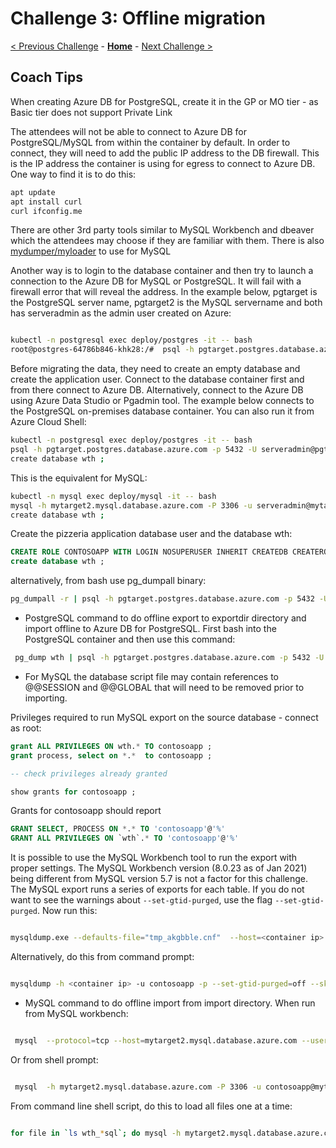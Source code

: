# Challenge 3: Offline migration

[< Previous Challenge](./02-size-analysis.md) - **[Home](./README.md)** - [Next Challenge >](./04-offline-cutover-validation.md)

## Coach Tips

When creating Azure DB for PostgreSQL, create it in the GP or MO tier - as Basic tier does not support Private Link

The attendees will not be able to connect to Azure DB for PostgreSQL/MySQL from within the container by default. In order to connect, they will need to add the public IP address to the DB firewall. This is the IP address the container is using for egress to connect to Azure DB. One way to find it is to do this:

```bash
apt update
apt install curl
curl ifconfig.me
```

There are other 3rd party tools similar to MySQL Workbench and dbeaver which the attendees may choose if they are familiar with them. There is also [mydumper/myloader](https://centminmod.com/mydumper.html) to use for MySQL

Another way is to login to the database container and then try to launch a connection to the Azure DB for MySQL or PostgreSQL. It will fail with a firewall error that will reveal the address. In the example below, pgtarget is the PostgreSQL server name, pgtarget2 is the MySQL servername and both has serveradmin as the admin user created on Azure:

```bash

kubectl -n postgresql exec deploy/postgres -it -- bash
root@postgres-64786b846-khk28:/#  psql -h pgtarget.postgres.database.azure.com -p 5432 -U serveradmin@pgtarget -d postgres

```

Before migrating the data, they need to create an empty database and create the application user. Connect to the database container first and from there connect to Azure DB.
Alternatively, connect to the Azure DB using Azure Data Studio or Pgadmin tool. The example below connects to the PostgreSQL on-premises database container. You can also run it from Azure Cloud Shell: 

```bash
kubectl -n postgresql exec deploy/postgres -it -- bash
psql -h pgtarget.postgres.database.azure.com -p 5432 -U serveradmin@pgtarget -d postgres
create database wth ;
```

This is the equivalent for MySQL:
```bash
kubectl -n mysql exec deploy/mysql -it -- bash
mysql -h mytarget2.mysql.database.azure.com -P 3306 -u serveradmin@mytarget2 -pPassword@servername
create database wth ;
```

Create the pizzeria application database user and the database wth:

```sql
CREATE ROLE CONTOSOAPP WITH LOGIN NOSUPERUSER INHERIT CREATEDB CREATEROLE NOREPLICATION PASSWORD 'OCPHack8';
create database wth ;
```

alternatively, from bash use pg_dumpall binary:

```sh
pg_dumpall -r | psql -h pgtarget.postgres.database.azure.com -p 5432 -U serveradmin@pgtarget postgres
```

* PostgreSQL command to do offline export to exportdir directory and import offline to Azure DB for PostgreSQL. First bash into the PostgreSQL container and then use this command:

```bash
 pg_dump wth | psql -h pgtarget.postgres.database.azure.com -p 5432 -U serveradmin@pgtarget wth
```

* For MySQL the database script file may contain references to @@SESSION and @@GLOBAL that will need to be removed prior to importing.

Privileges required to run MySQL export on the source database - connect as root:

```sql
grant ALL PRIVILEGES ON wth.* TO contosoapp ;
grant process, select on *.*  to contosoapp ;

-- check privileges already granted

show grants for contosoapp ;

```
Grants for contosoapp should report

```sql
GRANT SELECT, PROCESS ON *.* TO 'contosoapp'@'%'
GRANT ALL PRIVILEGES ON `wth`.* TO 'contosoapp'@'%'
```

It is possible to use the MySQL Workbench tool to run the export with proper settings. The MySQL Workbench version (8.0.23 as of Jan 2021) being different from MySQL version 5.7 is not a factor for this challenge. The MySQL export runs a series of exports for each table. If you do not want to see the warnings about `--set-gtid-purged`, use the flag  `--set-gtid-purged`. Now run this:

```bash

mysqldump.exe --defaults-file="tmp_akgbble.cnf"  --host=<container ip> --port=3306 --default-character-set=utf8 --user=contosoapp --protocol=tcp --no-data --skip-triggers --skip-column-statistics "wth" "bakestyle" --set-gtid-purged=off

```

 Alternatively, do this from command prompt:

 ```bash

mysqldump -h <container ip> -u contosoapp -p --set-gtid-purged=off --skip-column-statistics --databases wth >dump_data.sql

 ```

 * MySQL command to do offline import from import directory. When run from MySQL workbench:

```bash

 mysql  --protocol=tcp --host=mytarget2.mysql.database.azure.com --user=contosoapp@mytarget2 --port=3306 --default-character-set=utf8 --comments --database=wth < wth_users.sql

```
 Or from shell prompt:

 ```bash

  mysql  -h mytarget2.mysql.database.azure.com -P 3306 -u contosoapp@mytarget2 -pOCPHack8  <dump_data.sql

 ```

 From command line shell script, do this to load all files one at a time:

 ```bash

 for file in `ls wth_*sql`; do mysql -h mytarget2.mysql.database.azure.com -P 3306 -u contosoapp@mytarget2 -pOCPHack8 wth <$file; done

 ```


